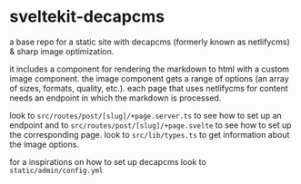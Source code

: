 # sveltekit-decapcms

a base repo for a static site with decapcms (formerly known as netlifycms) & sharp image optimization.

it includes a component for rendering the markdown to html with a custom image component. the image component gets a range of options (an array of sizes, formats, quality, etc.). each page that uses netlifycms for content needs an endpoint in which the markdown is processed.

look to `src/routes/post/[slug]/+page.server.ts` to see how to set up an endpoint and to `src/routes/post/[slug]/+page.svelte` to see how to set up the corresponding page. look to `src/lib/types.ts` to get information about the image options.

for a inspirations on how to set up decapcms look to `static/admin/config.yml`
